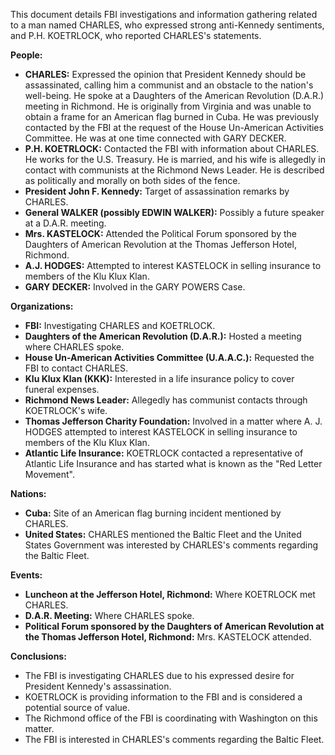 This document details FBI investigations and information gathering related to a man named CHARLES, who expressed strong anti-Kennedy sentiments, and P.H. KOETRLOCK, who reported CHARLES's statements.

**People:**

*   **CHARLES:** Expressed the opinion that President Kennedy should be assassinated, calling him a communist and an obstacle to the nation's well-being. He spoke at a Daughters of the American Revolution (D.A.R.) meeting in Richmond. He is originally from Virginia and was unable to obtain a frame for an American flag burned in Cuba. He was previously contacted by the FBI at the request of the House Un-American Activities Committee. He was at one time connected with GARY DECKER.
*   **P.H. KOETRLOCK:** Contacted the FBI with information about CHARLES. He works for the U.S. Treasury. He is married, and his wife is allegedly in contact with communists at the Richmond News Leader. He is described as politically and morally on both sides of the fence.
*   **President John F. Kennedy:** Target of assassination remarks by CHARLES.
*   **General WALKER (possibly EDWIN WALKER):** Possibly a future speaker at a D.A.R. meeting.
*   **Mrs. KASTELOCK:** Attended the Political Forum sponsored by the Daughters of American Revolution at the Thomas Jefferson Hotel, Richmond.
*   **A.J. HODGES:** Attempted to interest KASTELOCK in selling insurance to members of the Klu Klux Klan.
*   **GARY DECKER:** Involved in the GARY POWERS Case.

**Organizations:**

*   **FBI:** Investigating CHARLES and KOETRLOCK.
*   **Daughters of the American Revolution (D.A.R.):** Hosted a meeting where CHARLES spoke.
*   **House Un-American Activities Committee (U.A.A.C.):** Requested the FBI to contact CHARLES.
*   **Klu Klux Klan (KKK):** Interested in a life insurance policy to cover funeral expenses.
*   **Richmond News Leader:** Allegedly has communist contacts through KOETRLOCK's wife.
*   **Thomas Jefferson Charity Foundation:** Involved in a matter where A. J. HODGES attempted to interest KASTELOCK in selling insurance to members of the Klu Klux Klan.
*   **Atlantic Life Insurance:** KOETRLOCK contacted a representative of Atlantic Life Insurance and has started what is known as the "Red Letter Movement".

**Nations:**

*   **Cuba:** Site of an American flag burning incident mentioned by CHARLES.
*   **United States:** CHARLES mentioned the Baltic Fleet and the United States Government was interested by CHARLES's comments regarding the Baltic Fleet.

**Events:**

*   **Luncheon at the Jefferson Hotel, Richmond:** Where KOETRLOCK met CHARLES.
*   **D.A.R. Meeting:** Where CHARLES spoke.
*   **Political Forum sponsored by the Daughters of American Revolution at the Thomas Jefferson Hotel, Richmond:** Mrs. KASTELOCK attended.

**Conclusions:**

*   The FBI is investigating CHARLES due to his expressed desire for President Kennedy's assassination.
*   KOETRLOCK is providing information to the FBI and is considered a potential source of value.
*   The Richmond office of the FBI is coordinating with Washington on this matter.
*   The FBI is interested in CHARLES's comments regarding the Baltic Fleet.
